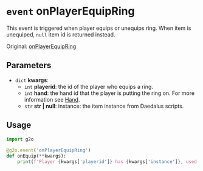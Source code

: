 # `event` onPlayerEquipRing
This event is triggered when player equips or unequips ring. When item is unequiped, `null` item id is returned instead.

Original: [onPlayerEquipRing](https://gothicmultiplayerteam.gitlab.io/docs/0.3.0/script-reference/server-events/player/onPlayerEquipRing/)

## Parameters
* `dict` **kwargs**:
    * `int` **playerid**: the id of the player who equips a ring.
    * `int` **hand**: the hand id that the player is putting the ring on. For more information see [Hand](../../constants/hand.md).
    * `str` **str | null**: instance: the item instance from Daedalus scripts.
    
## Usage
```python
import g2o
        
@g2o.event('onPlayerEquipRing')
def onEquip(**kwargs):
    print(f'Player {kwargs['playerid']} has {kwargs['instance']}, used hand with id {kwargs['hand']}')
```
